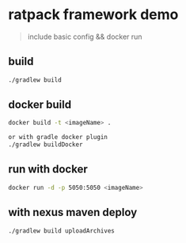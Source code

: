 # ratpack framework demo 
> include basic config && docker run

## build
```bash
./gradlew build
```

## docker build
```bash
docker build -t <imageName> .

or with gradle docker plugin
./gradlew buildDocker

```
## run with docker
```bash
docker run -d -p 5050:5050 <imageName>
```

## with nexus maven deploy
```bash
./gradlew build uploadArchives 
```
